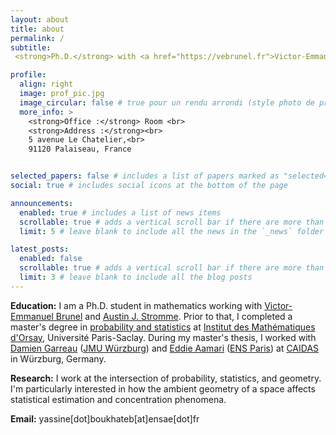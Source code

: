 ```yaml
---
layout: about
title: about
permalink: /
subtitle: 
 <strong>Ph.D.</strong> with <a href="https://vebrunel.fr">Victor-Emmanuel Brunel</a> and <a href="austinjstromme.github.io">Austin J. Stromme</a> @ <a href="https://crest.science/">CREST</a> - <a href="https://www.ensae.fr/">ENSAE</a>, <a href="https://www.ip-paris.fr/">Institut Polytechnique de Paris</a> <br>

profile:
  align: right
  image: prof_pic.jpg
  image_circular: false # true pour un rendu arrondi (style photo de profil)
  more_info: >
    <strong>Office :</strong> Room <br>
    <strong>Address :</strong><br>
    5 avenue Le Chatelier,<br>
    91120 Palaiseau, France


selected_papers: false # includes a list of papers marked as "selected={true}"
social: true # includes social icons at the bottom of the page

announcements:
  enabled: true # includes a list of news items
  scrollable: true # adds a vertical scroll bar if there are more than 3 news items
  limit: 5 # leave blank to include all the news in the `_news` folder

latest_posts:
  enabled: false
  scrollable: true # adds a vertical scroll bar if there are more than 3 new posts items
  limit: 3 # leave blank to include all the blog posts
---
```


**Education:** I am a Ph.D. student in mathematics working with [Victor-Emmanuel Brunel](https://vebrunel.fr) and [Austin J. Stromme](austinjstromme.github.io). Prior to that, I completed a master's degree in [probability and statistics](https://www.imo.universite-paris-saclay.fr/fr/etudiants/masters/mathematiques-et-applications/m2/mathematiques-de-laleatoire/) at [Institut des Mathématiques d'Orsay](https://www.imo.universite-paris-saclay.fr/fr/), Université Paris-Saclay. During my master's thesis, I worked with [Damien Garreau](https://sites.google.com/view/damien-garreau/home) ([JMU Würzburg](https://www.uni-wuerzburg.de/)) and [Eddie Aamari](https://www.math.ens.psl.eu/~eaamari/)  ([ENS Paris](https://www.math.ens.psl.eu/)) at [CAIDAS](https://www.caidas.uni-wuerzburg.de/) in Würzburg, Germany.


**Research:** I work at the intersection of probability, statistics, and geometry. I'm particularly interested in how the ambient geometry of a space affects statistical estimation and concentration phenomena.

**Email:** yassine[dot]boukhateb[at]ensae[dot]fr 
